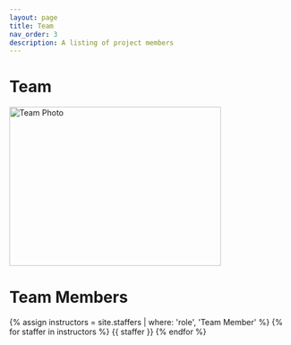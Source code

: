 ```yaml
---
layout: page
title: Team
nav_order: 3
description: A listing of project members
---
```

# Team
<img width="378" height="284" class="one" src="../pictures/team.jpg" alt="Team Photo"/>

# Team Members
<div class="role">
  {% assign instructors = site.staffers | where: 'role', 'Team Member' %}
  {% for staffer in instructors %}
  {{ staffer }}
  {% endfor %}
</div>
